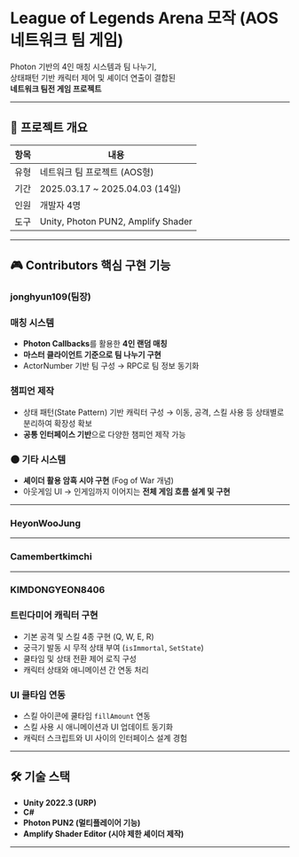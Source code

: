 # League of Legends Arena 모작 (AOS 네트워크 팀 게임)

Photon 기반의 4인 매칭 시스템과 팀 나누기,  
상태패턴 기반 캐릭터 제어 및 셰이더 연출이 결합된  
**네트워크 팀전 게임 프로젝트**

---

## 📌 프로젝트 개요

| 항목     | 내용                          |
|----------|-------------------------------|
| 유형     | 네트워크 팀 프로젝트 (AOS형)   |
| 기간     | 2025.03.17 ~ 2025.04.03 (14일) |
| 인원     | 개발자 4명                     |
| 도구     | Unity, Photon PUN2, Amplify Shader |

---

## 🎮 Contributors 핵심 구현 기능

### jonghyun109(팀장)
###  매칭 시스템
- **Photon Callbacks**를 활용한 **4인 랜덤 매칭**
- **마스터 클라이언트 기준으로 팀 나누기 구현**
- ActorNumber 기반 팀 구성 → RPC로 팀 정보 동기화

###  챔피언 제작
- 상태 패턴(State Pattern) 기반 캐릭터 구성
  → 이동, 공격, 스킬 사용 등 상태별로 분리하여 확장성 확보
- **공통 인터페이스 기반**으로 다양한 챔피언 제작 가능

### 🌑 기타 시스템
- **셰이더 활용 암흑 시야 구현** (Fog of War 개념)
- 아웃게임 UI → 인게임까지 이어지는 **전체 게임 흐름 설계 및 구현**
---

### HeyonWooJung

---
### Camembertkimchi

---
### KIMDONGYEON8406

###  트린다미어 캐릭터 구현 
- 기본 공격 및 스킬 4종 구현 (Q, W, E, R)  
- 궁극기 발동 시 무적 상태 부여 (`isImmortal`, `SetState`)  
- 쿨타임 및 상태 전환 제어 로직 구성  
- 캐릭터 상태와 애니메이션 간 연동 처리

###  UI 쿨타임 연동 
- 스킬 아이콘에 쿨타임 `fillAmount` 연동  
- 스킬 사용 시 애니메이션과 UI 업데이트 동기화  
- 캐릭터 스크립트와 UI 사이의 인터페이스 설계 경험
---
## 🛠️ 기술 스택

- **Unity 2022.3 (URP)**
- **C#**
- **Photon PUN2 (멀티플레이어 기능)**
- **Amplify Shader Editor (시야 제한 셰이더 제작)**

---

